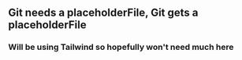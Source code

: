 
## Git needs a placeholderFile, Git gets a placeholderFile
### Will be using Tailwind so hopefully won't need much here
